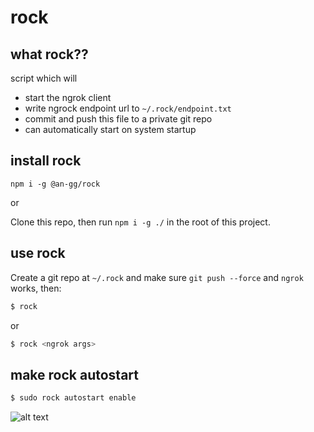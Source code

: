 # rock

## what rock??

script which will
- start the ngrok client
- write ngrock endpoint url to `~/.rock/endpoint.txt`
- commit and push this file to a private git repo
- can automatically start on system startup

## install rock

```
npm i -g @an-gg/rock
``` 
or

Clone this repo, then run `npm i -g ./` in the root of this project.

## use rock

Create a git repo at `~/.rock` and make sure `git push --force` and `ngrok` works, then:
```sh
$ rock
```
or 
```sh
$ rock <ngrok args>
```

## make rock autostart
```sh
$ sudo rock autostart enable
```


![alt text](https://www.cs.utexas.edu/~angg/rock.png)
